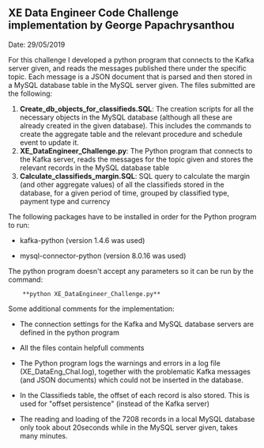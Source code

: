 ## XE Data Engineer Code Challenge implementation by George Papachrysanthou
Date: 29/05/2019

For this challenge I developed a python program that connects to the Kafka server given, and reads the messages published there under the specific topic.
Each message is a JSON document that is parsed and then stored in a MySQL database table in the MySQL server given.
The files submitted are the following:

<ol>
<li><b>Create_db_objects_for_classifieds.SQL</b>: The creation scripts for all the necessary objects in the MySQL database (although all these are already created in the given database). 
This includes the commands to create the aggregate table and the relevant procedure and schedule event to update it.</li>
<li><b>XE_DataEngineer_Challenge.py</b>: The Python program that connects to the Kafka server, reads the messages for the topic given and stores the relevant records in the MySQL database table  </li>
<li><b>Calculate_classifieds_margin.SQL</b>: SQL query to calculate the margin (and other aggregate values) of all the classifieds stored in the database, for a given period of time, grouped by classified type, payment type and currency </li>
</ol>

The following packages have to be installed in order for the Python program to run:

* kafka-python  (version 1.4.6 was used)

* mysql-connector-python  (version 8.0.16 was used)

The python program doesn't accept any parameters so it can be run by the command:

        **python XE_DataEngineer_Challenge.py**

Some additional comments for the implementation:

* The connection settings for the Kafka and MySQL database servers are defined in the python program

* All the files contain helpfull comments

* The Python program logs the warnings and errors in a log file (XE_DataEng_Chal.log), together with the problematic Kafka messages (and JSON documents) which could not be inserted in the database.

* In the Classifieds table, the offset of each record is also stored. This is used for "offset persistence" (instead of the Kafka server)

* The reading and loading of the 7208 records in a local MySQL database only took about 20seconds while in the MySQL server given, takes many minutes.


